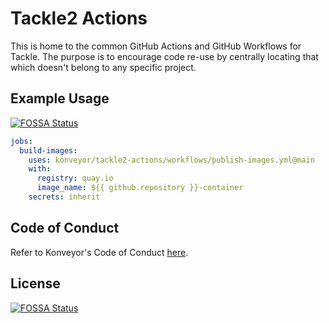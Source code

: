 Tackle2 Actions
===============

This is home to the common GitHub Actions and GitHub Workflows for Tackle. The
purpose is to encourage code re-use by centrally locating that which doesn't
belong to any specific project.

## Example Usage
[![FOSSA Status](https://app.fossa.com/api/projects/git%2Bgithub.com%2Fkonveyor%2Ftackle2-actions.svg?type=shield)](https://app.fossa.com/projects/git%2Bgithub.com%2Fkonveyor%2Ftackle2-actions?ref=badge_shield)


```yaml
jobs:
  build-images:
    uses: konveyor/tackle2-actions/workflows/publish-images.yml@main
    with:
      registry: quay.io
      image_name: ${{ github.repository }}-container
    secrets: inherit
```
## Code of Conduct

Refer to Konveyor's Code of Conduct
[here](https://github.com/konveyor/community/blob/main/CODE_OF_CONDUCT.md).


## License
[![FOSSA Status](https://app.fossa.com/api/projects/git%2Bgithub.com%2Fkonveyor%2Ftackle2-actions.svg?type=large)](https://app.fossa.com/projects/git%2Bgithub.com%2Fkonveyor%2Ftackle2-actions?ref=badge_large)